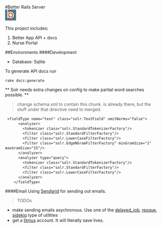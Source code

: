 #Better Rails Server  
![](better_icn.png)

This project includes:

1. Better App API + docs
2. Nurse Portal

##Environments
####Development
* Database: Sqlite

To generate API docs run
```
rake docs:generate
```

** Solr needs extra changes on config to make partial word searches possible. **
> change schema.xml to contain this chunk. <fieldType name="text" class="solr.TextField" omitNorms="false"> is already there, but the stuff under that directive need to merged.

```
 <fieldType name="text" class="solr.TextField" omitNorms="false">
      <analyzer>
        <tokenizer class="solr.StandardTokenizerFactory"/>
        <filter class="solr.StandardFilterFactory"/>
        <filter class="solr.LowerCaseFilterFactory"/>
        <filter class="solr.EdgeNGramFilterFactory" minGramSize="1" maxGramSize="15"/>
      </analyzer>
      <analyzer type="query">
        <tokenizer class="solr.StandardTokenizerFactory"/>
        <filter class="solr.StandardFilterFactory"/>
        <filter class="solr.LowerCaseFilterFactory"/>
      </analyzer>
    </fieldType>
```

####Email
Using [Sendgrid](http://sendgrid.com/) for sending out emails.

> TODOs
* make sending emails asychronous. Use one of the [delayed_job](https://github.com/collectiveidea/delayed_job), [resque](https://github.com/resque/resque), [sidekiq](http://sidekiq.org/) type of utilities
* get a [litmus](http://litmus.com/) account. It will literally save lives.
